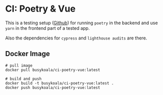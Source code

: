 # CI: Poetry & Vue

This is a testing setup ([Github](https://github.com/busykoala/CI-Poetry-Vue))
for running `poetry` in the backend and use `yarn` in
the frontend part of a tested app.

Also the dependencies for `cypress` and `lighthouse audits` are there.

## Docker Image

```
# pull image
docker pull busykoala/ci-poetry-vue:latest

# build and push
docker build -t busykoala/ci-poetry-vue:latest .
docker push busykoala/ci-poetry-vue:latest
```
